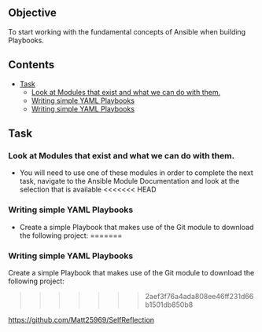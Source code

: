 ## Objective
To start working with the fundamental concepts of Ansible when building Playbooks.

<!--TOC_START-->
## Contents
- [Task](#task)
	- [Look at Modules that exist and what we can do with them.](#look-at-modules-that-exist-and-what-we-can-do-with-them)
	- [Writing simple YAML Playbooks](#writing-simple-yaml-playbooks)
	- [Writing simple YAML Playbooks](#writing-simple-yaml-playbooks-1)

<!--TOC_END-->
## Task
### Look at Modules that exist and what we can do with them.
- You will need to use one of these modules in order to complete the next task, navigate to the Ansible Module Documentation and look at the selection that is available
<<<<<<< HEAD

### Writing simple YAML Playbooks
- Create a simple Playbook that makes use of the Git module to download the following project:
=======
### Writing simple YAML Playbooks
Create a simple Playbook that makes use of the Git module to download the following project:
>>>>>>> 2aef3f76a4ada808ee46ff231d66b1501db850b8

https://github.com/Matt25969/SelfReflection
